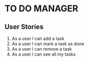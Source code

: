 # TO DO MANAGER

## User Stories

1. As a user I can add a task
2. As a user I can mark a task as done
3. As a user I can remove a task
4. As a user I can see all my tasks
